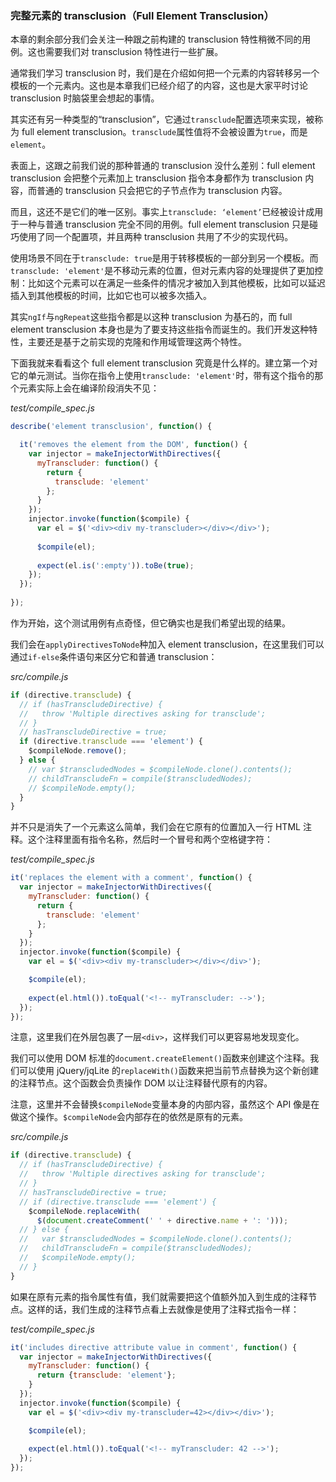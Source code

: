### 完整元素的 transclusion（Full Element Transclusion）

本章的剩余部分我们会关注一种跟之前构建的 transclusion 特性稍微不同的用例。这也需要我们对 transclusion 特性进行一些扩展。

通常我们学习 transclusion 时，我们是在介绍如何把一个元素的内容转移另一个模板的一个元素内。这也是本章我们已经介绍了的内容，这也是大家平时讨论 transclusion 时脑袋里会想起的事情。

其实还有另一种类型的“transclusion”，它通过`transclude`配置选项来实现，被称为 full element transclusion。`transclude`属性值将不会被设置为`true`，而是`element`。

表面上，这跟之前我们说的那种普通的 transclusion 没什么差别：full element transclusion 会把整个元素加上 transclusion 指令本身都作为 transclusion 内容，而普通的 transclusion 只会把它的子节点作为 transclusion 内容。

而且，这还不是它们的唯一区别。事实上`transclude: ‘element’`已经被设计成用于一种与普通  transclusion 完全不同的用例。full element transclusion 只是碰巧使用了同一个配置项，并且两种 transclusion 共用了不少的实现代码。

使用场景不同在于`transclude: true`是用于转移模板的一部分到另一个模板。而`transclude: 'element'`是不移动元素的位置，但对元素内容的处理提供了更加控制：比如这个元素可以在满足一些条件的情况才被加入到其他模板，比如可以延迟插入到其他模板的时间，比如它也可以被多次插入。

其实`ngIf`与`ngRepeat`这些指令都是以这种 transclusion 为基石的，而 full element transclusion 本身也是为了要支持这些指令而诞生的。我们开发这种特性，主要还是基于之前实现的克隆和作用域管理这两个特性。

下面我就来看看这个 full element transclusion 究竟是什么样的。建立第一个对它的单元测试。当你在指令上使用`transclude: 'element'`时，带有这个指令的那个元素实际上会在编译阶段消失不见：

_test/compile_spec.js_

```js
describe('element transclusion', function() {

  it('removes the element from the DOM', function() {
    var injector = makeInjectorWithDirectives({
      myTranscluder: function() {
        return {
          transclude: 'element'
        };
      }
    });
    injector.invoke(function($compile) {
      var el = $('<div><div my-transcluder></div></div>');
  
      $compile(el);
  
      expect(el.is(':empty')).toBe(true);
    });
  });
  
});
```

作为开始，这个测试用例有点奇怪，但它确实也是我们希望出现的结果。

我们会在`applyDirectivesToNode`种加入 element transclusion，在这里我们可以通过`if-else`条件语句来区分它和普通 transclusion：

_src/compile.js_

```js
if (directive.transclude) {
  // if (hasTranscludeDirective) {
  //   throw 'Multiple directives asking for transclude';
  // }
  // hasTranscludeDirective = true;
  if (directive.transclude === 'element') {
    $compileNode.remove();
  } else {
    // var $transcludedNodes = $compileNode.clone().contents();
    // childTranscludeFn = compile($transcludedNodes);
    // $compileNode.empty();
  }
}
```

并不只是消失了一个元素这么简单，我们会在它原有的位置加入一行 HTML 注释。这个注释里面有指令名称，然后时一个冒号和两个空格键字符：

_test/compile_spec.js_

```js
it('replaces the element with a comment', function() {
  var injector = makeInjectorWithDirectives({
    myTranscluder: function() {
      return {
        transclude: 'element'
      };
    }
  });
  injector.invoke(function($compile) {
    var el = $('<div><div my-transcluder></div></div>');

    $compile(el);
    
    expect(el.html()).toEqual('<!-- myTranscluder: -->');
  });
});
```

注意，这里我们在外层包裹了一层`<div>`，这样我们可以更容易地发现变化。

我们可以使用 DOM 标准的`document.createElement()`函数来创建这个注释。我们可以使用 jQuery/jqLite 的`replaceWith()`函数来把当前节点替换为这个新创建的注释节点。这个函数会负责操作 DOM 以让注释替代原有的内容。

注意，这里并不会替换`$compileNode`变量本身的内部内容，虽然这个 API 像是在做这个操作。`$compileNode`会内部存在的依然是原有的元素。

_src/compile.js_

```js
if (directive.transclude) {
  // if (hasTranscludeDirective) {
  //   throw 'Multiple directives asking for transclude';
  // }
  // hasTranscludeDirective = true;
  // if (directive.transclude === 'element') {
    $compileNode.replaceWith(
      $(document.createComment(' ' + directive.name + ': ')));
  // } else {
  //   var $transcludedNodes = $compileNode.clone().contents();
  //   childTranscludeFn = compile($transcludedNodes);
  //   $compileNode.empty();
  // }
}
```

如果在原有元素的指令属性有值，我们就需要把这个值额外加入到生成的注释节点。这样的话，我们生成的注释节点看上去就像是使用了注释式指令一样：

_test/compile_spec.js_

```js
it('includes directive attribute value in comment', function() {
  var injector = makeInjectorWithDirectives({
    myTranscluder: function() {
      return {transclude: 'element'};
    }
  });
  injector.invoke(function($compile) {
    var el = $('<div><div my-transcluder=42></div></div>');

    $compile(el);
    
    expect(el.html()).toEqual('<!-- myTranscluder: 42 -->');
  });
});
```